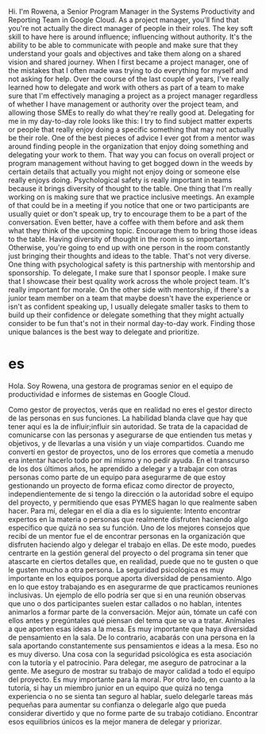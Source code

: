 Hi. I'm Rowena, a Senior Program Manager in the Systems Productivity and Reporting Team in Google Cloud. As a project manager, you'll find that you're not actually the direct manager of people in their roles. The key soft skill to have here is around influence; influencing without authority. It's the ability to be able to communicate with people and make sure that they understand your goals and objectives and take them along on a shared vision and shared journey. When I first became a project manager, one of the mistakes that I often made was trying to do everything for myself and not asking for help. Over the course of the last couple of years, I've really learned how to delegate and work with others as part of a team to make sure that I'm effectively managing a project as a project manager regardless of whether I have management or authority over the project team, and allowing those SMEs to really do what they're really good at. Delegating for me in my day-to-day role looks like this: I try to find subject matter experts or people that really enjoy doing a specific something that may not actually be their role. One of the best pieces of advice I ever got from a mentor was around finding people in the organization that enjoy doing something and delegating your work to them. That way you can focus on overall project or program management without having to get bogged down in the weeds by certain details that actually you might not enjoy doing or someone else really enjoys doing. Psychological safety is really important in teams because it brings diversity of thought to the table. One thing that I'm really working on is making sure that we practice inclusive meetings. An example of that could be in a meeting if you notice that one or two participants are usually quiet or don't speak up, try to encourage them to be a part of the conversation. Even better, have a coffee with them before and ask them what they think of the upcoming topic. Encourage them to bring those ideas to the table. Having diversity of thought in the room is so important. Otherwise, you're going to end up with one person in the room constantly just bringing their thoughts and ideas to the table. That's not very diverse. One thing with psychological safety is this partnership with mentorship and sponsorship. To delegate, I make sure that I sponsor people. I make sure that I showcase their best quality work across the whole project team. It's really important for morale. On the other side with mentorship, if there's a junior team member on a team that maybe doesn't have the experience or isn't as confident speaking up, I usually delegate smaller tasks to them to build up their confidence or delegate something that they might actually consider to be fun that's not in their normal day-to-day work. Finding those unique balances is the best way to delegate and prioritize.
# es

Hola. Soy Rowena, una gestora de programas senior en el equipo de productividad e informes de sistemas en Google Cloud.

Como gestor de proyectos, verás que en realidad no eres el gestor directo de las personas en sus funciones. La habilidad blanda clave que hay que tener aquí es la de influir;influir sin autoridad. Se trata de la capacidad de comunicarse con las personas y asegurarse de que entienden tus metas y objetivos, y de llevarlas a una visión y un viaje compartidos.
Cuando me convertí en gestor de proyectos, uno de los errores que cometía a menudo era intentar hacerlo todo por mí mismo y no pedir ayuda.
En el transcurso de los dos últimos años, he aprendido a delegar y a trabajar con otras personas como parte de un equipo para asegurarme de que estoy gestionando un proyecto de forma eficaz como director de proyecto, independientemente de si tengo la dirección o la autoridad sobre el equipo del proyecto, y permitiendo que esas PYMES hagan lo que realmente saben hacer. Para mí, delegar en el día a día es lo siguiente: Intento encontrar expertos en la materia o personas que realmente disfruten haciendo algo específico que quizá no sea su función. Uno de los mejores consejos que recibí de un mentor fue el de encontrar personas en la organización que disfruten haciendo algo y delegar el trabajo en ellas. De este modo, puedes centrarte en la gestión general del proyecto o del programa sin tener que atascarte en ciertos detalles que, en realidad, puede que no te gusten o que le gusten mucho a otra persona. La seguridad psicológica es muy importante en los equipos porque aporta diversidad de pensamiento. Algo en lo que estoy trabajando es en asegurarme de que practicamos reuniones inclusivas. Un ejemplo de ello podría ser que si en una reunión observas que uno o dos participantes suelen estar callados o no hablan, intentes animarlos a formar parte de la conversación. Mejor aún, tómate un café con ellos antes y pregúntales qué piensan del tema que se va a tratar. Anímales a que aporten esas ideas a la mesa. Es muy importante que haya diversidad de pensamiento en la sala. De lo contrario, acabarás con una persona en la sala aportando constantemente sus pensamientos e ideas a la mesa. Eso no es muy diverso. Una cosa con la seguridad psicológica es esta asociación con la tutoría y el patrocinio. Para delegar, me aseguro de patrocinar a la gente. Me aseguro de mostrar su trabajo de mayor calidad a todo el equipo del proyecto. Es muy importante para la moral. Por otro lado, en cuanto a la tutoría, si hay un miembro junior en un equipo que quizá no tenga experiencia o no se sienta tan seguro al hablar, suelo delegarle tareas más pequeñas para aumentar su confianza o delegarle algo que pueda considerar divertido y que no forme parte de su trabajo cotidiano. Encontrar esos equilibrios únicos es la mejor manera de delegar y priorizar.